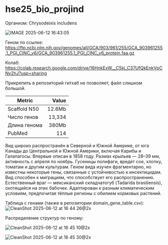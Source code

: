 # hse25_bio_projind

Организм: 
Chrysodeixis includens

![IMAGE 2025-06-12 16:43:05](https://github.com/user-attachments/assets/6cd50ada-ccee-4f19-8d92-835c517eadb6)

Геном по ссылке: https://ftp.ncbi.nlm.nih.gov/genomes/all/GCA/903/961/255/GCA_903961255.1_PGI_CINC_v6/GCA_903961255.1_PGI_CINC_v6_protein.faa.gz

Колаб: https://colab.research.google.com/drive/16HnkExW__C5kj_C37UfQkEnkVpCNv2hJ?usp=sharing

Прикрепить в репозиторий гитхаб не позволяет, файл слишком большой.

| Metric          | Value        |
|-----------------|-------------:|
| Scaffold N50    | 12.6Mb       |
| Число генов     | 13,334       |
| Длина генома    | 380Mb        |
| PubMed          | 114          |

Вид широко распространён в Северной и Южной Америке, от юга Канады до Центральной и Южной Америки, включая Карибы и Галапагосы. Впервые описан в 1858 году. Размах крыльев — 28–39 мм, активность с апреля по ноябрь. Гусеницы полифаги, вредят сое, хлопку, томатам и другим культурам.
Геном вида изучен фрагментарно, но известны некоторые гены, связанные с устойчивостью к инсектицидам. Вид способен к миграциям, что способствует его распространению. Естественный враг — мексиканский складчатогуб (Tadarida brasiliensis), охотящийся на этих бабочек. Адаптирован к разным климатическим условиям, предпочитая тёплые регионы с обилием кормовых растений.

Таблица с генами (также в репозитории domain_gene_table.csv):
![CleanShot 2025-06-12 at 16 44 26@2x](https://github.com/user-attachments/assets/7cfaaa9e-d60a-4d94-a514-4d95cc2f5521)

Распределение структур по геному:

![CleanShot 2025-06-12 at 16 45 10@2x](https://github.com/user-attachments/assets/aafe7d34-4094-4c47-a505-b8a38d9ea911)

![CleanShot 2025-06-12 at 16 45 30@2x](https://github.com/user-attachments/assets/cf170bcf-1b5c-4e2d-a23f-7ae86bcf2d3f)


